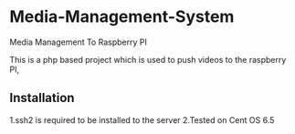 Media-Management-System
=======================

Media Management To Raspberry PI 

This is a php based project which is used to push videos to the raspberry PI, 

Installation 
------------

1.ssh2 is required to be installed to the server 
2.Tested on Cent OS 6.5
